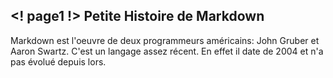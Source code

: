 <! page1 !>
Petite Histoire de Markdown
--------------------------
Markdown est l'oeuvre de deux programmeurs américains: John Gruber et Aaron Swartz.
C'est un langage assez récent. En effet il date de 2004 et n'a pas évolué depuis lors.
